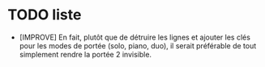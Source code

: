 # TODO liste

* [IMPROVE] En fait, plutôt que de détruire les lignes et ajouter les clés pour les modes de portée (solo, piano, duo), il serait préférable de tout simplement rendre la portée 2 invisible.
